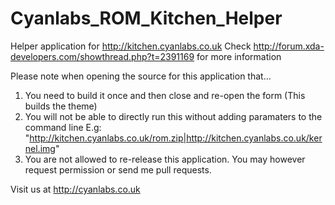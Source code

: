 Cyanlabs_ROM_Kitchen_Helper
===========================

Helper application for http://kitchen.cyanlabs.co.uk
Check http://forum.xda-developers.com/showthread.php?t=2391169 for more information


Please note when opening the source for this application that...

1. You need to build it once and then close and re-open the form (This builds the theme)
2. You will not be able to directly run this without adding paramaters to the command line
    E.g: "http://kitchen.cyanlabs.co.uk/rom.zip|http://kitchen.cyanlabs.co.uk/kernel.img"
3. You are not allowed to re-release this application. You may however request permission or send me pull requests.

Visit us at http://cyanlabs.co.uk

